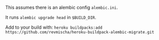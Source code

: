 This assumes there is an alembic config `alembic.ini`.

It runs `alembic upgrade head` in `$BUILD_DIR`.


Add to your build with:
`heroku buildpacks:add https://github.com/revmischa/heroku-buildpack-alembic-migrate.git`
